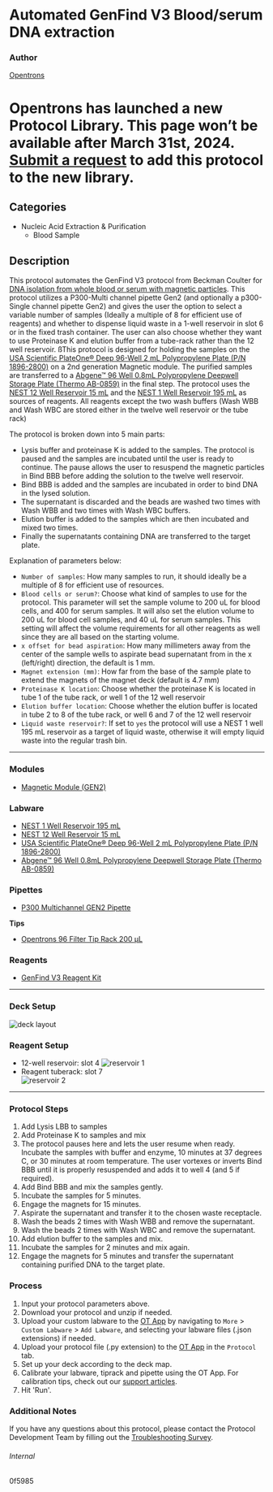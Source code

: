 # Automated GenFind V3 Blood/serum DNA extraction

### Author
[Opentrons](https://opentrons.com/)


# Opentrons has launched a new Protocol Library. This page won’t be available after March 31st, 2024. [Submit a request](https://docs.google.com/forms/d/e/1FAIpQLSdYYp9QCKow4nn0KlCVsMS3HX0eJ0N9O7-erajKvcpT0lWbSg/viewform) to add this protocol to the new library.

## Categories
* Nucleic Acid Extraction & Purification
	* Blood Sample

## Description
This protocol automates the GenFind V3 protocol from Beckman Coulter for [DNA isolation from whole blood or serum with magnetic particles](https://s3.amazonaws.com/pf-upload-01/u-4256/0/2022-01-24/kz234fm/C36038AB.pdf). This protocol utilizes a P300-Multi channel pipette Gen2 (and optionally a p300-Single channel pipette Gen2) and gives the user the option to select a variable number of samples (Ideally a multiple of 8 for efficient use of reagents) and whether to dispense liquid waste in a 1-well reservoir in slot 6 or in the fixed trash container. The user can also choose whether they want to use Proteinase K and elution buffer from a tube-rack rather than the 12 well reservoir. ßThis protocol is designed for holding the samples on the [USA Scientific PlateOne® Deep 96-Well 2 mL Polypropylene Plate (P/N 1896-2800)](https://www.usascientific.com/plateone-96-deep-well-2ml/p/PlateOne-96-Deep-Well-2mL) on a 2nd generation Magnetic module. The purified samples are transferred to a [Abgene™ 96 Well 0.8mL Polypropylene Deepwell Storage Plate (Thermo AB-0859)](https://www.thermofisher.com/order/catalog/product/AB0859) in the final step. The protocol uses the [NEST 12 Well Reservoir 15 mL](https://shop.opentrons.com/nest-12-well-reservoirs-15-ml/) and the [NEST 1 Well Reservoir 195 mL](https://shop.opentrons.com/nest-1-well-reservoirs-195-ml/) as sources of reagents. All reagents except the two wash buffers (Wash WBB and Wash WBC are stored either in the twelve well reservoir or the tube rack)


The protocol is broken down into 5 main parts:
* Lysis buffer and proteinase K is added to the samples. The protocol is paused and the samples are incubated until the user is ready to continue. The pause allows the user to resuspend the magnetic particles in Bind BBB before adding the solution to the twelve well reservoir.
* Bind BBB is added and the samples are incubated in order to bind DNA in the lysed solution.
* The supernatant is discarded and the beads are washed two times with Wash WBB and two times with Wash WBC buffers.
* Elution buffer is added to the samples which are then incubated and mixed two times.
* Finally the supernatants containing DNA are transferred to the target plate.

Explanation of parameters below:
* `Number of samples`:  How many samples to run, it should ideally be a multiple of 8 for efficient use of resources.
* `Blood cells or serum?`: Choose what kind of samples to use for the protocol. This parameter will set the sample volume to 200 uL for blood cells, and 400 for serum samples. It will also set the elution volume to 200 uL for blood cell samples, and 40 uL for serum samples.
This setting will affect the volume requirements for all other reagents as well since they are all based on the starting volume.
* `x offset for bead aspiration`: How many millimeters away from the center of the sample wells to aspirate bead supernatant from in the x (left/right) direction, the default is 1 mm.
* `Magnet extension (mm)`: How far from the base of the sample plate to extend the magnets of the magnet deck (default is 4.7 mm)
* `Proteinase K location`:  Choose whether the proteinase K is located in tube 1 of the tube rack, or well 1 of the 12 well reservoir
* `Elution buffer location`:  Choose whether the elution buffer is located in tube 2 to 8 of the tube rack, or well 6 and 7 of the 12 well reservoir
* `Liquid waste reservoir?`: If set to `yes` the protocol will use a NEST 1 well 195 mL reservoir as a target of liquid waste, otherwise it will empty liquid waste into the regular trash bin.  

---

### Modules
* [Magnetic Module (GEN2)](https://shop.opentrons.com/collections/hardware-modules/products/magdeck)

### Labware
* [NEST 1 Well Reservoir 195 mL](https://labware.opentrons.com/nest_1_reservoir_195ml)
* [NEST 12 Well Reservoir 15 mL](https://shop.opentrons.com/nest-12-well-reservoirs-15-ml/)
* [USA Scientific PlateOne® Deep 96-Well 2 mL Polypropylene Plate (P/N 1896-2800)](https://www.usascientific.com/plateone-96-deep-well-2ml/p/PlateOne-96-Deep-Well-2mL)
* [Abgene™ 96 Well 0.8mL Polypropylene Deepwell Storage Plate (Thermo AB-0859)](https://www.thermofisher.com/order/catalog/product/AB0859)

### Pipettes
* [P300 Multichannel GEN2 Pipette](https://shop.opentrons.com/collections/ot-2-robot/products/8-channel-electronic-pipette?variant=5984202489885)

**Tips**
* [Opentrons 96 Filter Tip Rack 200 µL](https://labware.opentrons.com/opentrons_96_filtertiprack_200ul/)

### Reagents
* [GenFind V3 Reagent Kit](https://www.beckman.com/reagents/genomic/dna-isolation/from-blood)

---

### Deck Setup
![deck layout](https://opentrons-protocol-library-website.s3.amazonaws.com/custom-README-images/0f5985/deck.jpg)

### Reagent Setup
* 12-well reservoir: slot 4
![reservoir 1](https://opentrons-protocol-library-website.s3.amazonaws.com/custom-README-images/0f5985/12_well_resv.jpg)
* Reagent tuberack: slot 7  
![reservoir 2](https://opentrons-protocol-library-website.s3.amazonaws.com/custom-README-images/0f5985/tuberack.jpg)

---

### Protocol Steps
1. Add Lysis LBB to samples
2. Add Proteinase K to samples and mix
3. The protocol pauses here and lets the user resume when ready. Incubate the samples with buffer and enzyme, 10 minutes at 37 degrees C, or 30 minutes at room temperature. The user vortexes or inverts Bind BBB until it is properly resuspended and adds it to well 4 (and 5 if required).
4. Add Bind BBB and mix the samples gently.
5. Incubate the samples for 5 minutes.
6. Engage the magnets for 15 minutes.
7. Aspirate the supernatant and transfer it to the chosen waste receptacle.
8. Wash the beads 2 times with Wash WBB and remove the supernatant.
9. Wash the beads 2 times with Wash WBC and remove the supernatant.
10. Add elution buffer to the samples and mix.
11. Incubate the samples for 2 minutes and mix again.
12. Engage the magnets for 5 minutes and transfer the supernatant containing purified DNA to the target plate.

### Process
1. Input your protocol parameters above.
2. Download your protocol and unzip if needed.
3. Upload your custom labware to the [OT App](https://opentrons.com/ot-app) by navigating to `More` > `Custom Labware` > `Add Labware`, and selecting your labware files (.json extensions) if needed.
4. Upload your protocol file (.py extension) to the [OT App](https://opentrons.com/ot-app) in the `Protocol` tab.
5. Set up your deck according to the deck map.
6. Calibrate your labware, tiprack and pipette using the OT App. For calibration tips, check out our [support articles](https://support.opentrons.com/en/collections/1559720-guide-for-getting-started-with-the-ot-2).
7. Hit 'Run'.

### Additional Notes
If you have any questions about this protocol, please contact the Protocol Development Team by filling out the [Troubleshooting Survey](https://protocol-troubleshooting.paperform.co/).

###### Internal
0f5985
